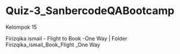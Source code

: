 # Quiz-3_SanbercodeQABootcamp
Kelompok 15

Firizqika ismail - Flight to Book -One Way | Folder Firizqika_ismail_Book_Flight _One Way
